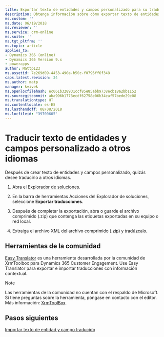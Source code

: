 ```yaml
---
title: Exportar texto de entidades y campos personalizado para su traducción con PowerApps | Microsoft Docs
description: Obtenga información sobre cómo exportar texto de entidades y campos personalizado para su traducción.
ms.custom: ''
ms.date: 06/19/2018
ms.reviewer: ''
ms.service: crm-online
ms.suite: ''
ms.tgt_pltfrm: ''
ms.topic: article
applies_to:
- Dynamics 365 (online)
- Dynamics 365 Version 9.x
- powerapps
author: Mattp123
ms.assetid: 7e269d09-4453-490a-b50c-f0795ff6f348
caps.latest.revision: 34
ms.author: matp
manager: kvivek
ms.openlocfilehash: ec061b328931ccf85e85abb9738ecb18a2bb1152
ms.sourcegitcommit: aba996b1773ecdf62758e06b34eaf57bede29e08
ms.translationtype: HT
ms.contentlocale: es-ES
ms.lasthandoff: 08/08/2018
ms.locfileid: "39700605"
---
```

# <a name="translate-customized-entity-and-field-text-into-other-languages"></a>Traducir texto de entidades y campos personalizado a otros idiomas

Después de crear texto de entidades y campos personalizado, quizás desee traducirlo a otros idiomas.  
  
1. Abra el [Explorador de soluciones](../model-driven-apps/advanced-navigation.md#solution-explorer).    
  
2. En la barra de herramientas Acciones del Explorador de soluciones, seleccione **Exportar traducciones**.  
3.  Después de completar la exportación, abra o guarde el archivo comprimido (.zip) que contenga las etiquetas exportadas en su equipo o red local.  
  
4.  Extraiga el archivo XML del archivo comprimido (.zip) y tradúzcalo.  

## <a name="community-tools"></a>Herramientas de la comunidad

[Easy Translator](https://www.xrmtoolbox.com/plugins/MsCrmTools.Translator/) es una herramienta desarrollada por la comunidad de XrmToolbox para Dynamics 365 Customer Engagement. Use Easy Translator para exportar e importar traducciones con información contextual. 

> [!NOTE]
> Las herramientas de la comunidad no cuentan con el respaldo de Microsoft. Si tiene preguntas sobre la herramienta, póngase en contacto con el editor. Más información: [XrmToolBox](https://www.xrmtoolbox.com).

## <a name="next-steps"></a>Pasos siguientes  
 [Importar texto de entidad y campo traducido](import-translated-entity-field-text.md)
